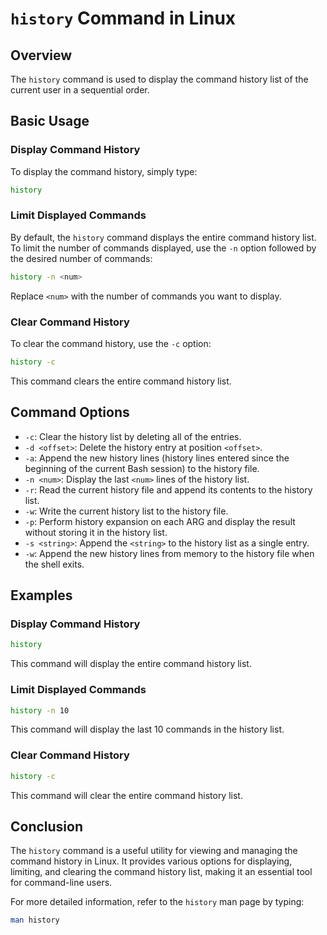 # `history` Command in Linux

## Overview
The `history` command is used to display the command history list of the current user in a sequential order.

## Basic Usage

### Display Command History
To display the command history, simply type:
```bash
history
```

### Limit Displayed Commands
By default, the `history` command displays the entire command history list. To limit the number of commands displayed, use the `-n` option followed by the desired number of commands:
```bash
history -n <num>
```
Replace `<num>` with the number of commands you want to display.

### Clear Command History
To clear the command history, use the `-c` option:
```bash
history -c
```
This command clears the entire command history list.

## Command Options

- `-c`: Clear the history list by deleting all of the entries.
- `-d <offset>`: Delete the history entry at position `<offset>`.
- `-a`: Append the new history lines (history lines entered since the beginning of the current Bash session) to the history file.
- `-n <num>`: Display the last `<num>` lines of the history list.
- `-r`: Read the current history file and append its contents to the history list.
- `-w`: Write the current history list to the history file.
- `-p`: Perform history expansion on each ARG and display the result without storing it in the history list.
- `-s <string>`: Append the `<string>` to the history list as a single entry.
- `-w`: Append the new history lines from memory to the history file when the shell exits.

## Examples

### Display Command History
```bash
history
```
This command will display the entire command history list.

### Limit Displayed Commands
```bash
history -n 10
```
This command will display the last 10 commands in the history list.

### Clear Command History
```bash
history -c
```
This command will clear the entire command history list.

## Conclusion
The `history` command is a useful utility for viewing and managing the command history in Linux. It provides various options for displaying, limiting, and clearing the command history list, making it an essential tool for command-line users.

For more detailed information, refer to the `history` man page by typing:
```bash
man history
```
